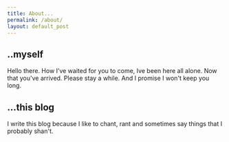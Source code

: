 ```yaml
---
title: About...
permalink: /about/
layout: default_post
---
```


## ..myself #

Hello there. How I’ve waited for you to come, Ive been here all alone. 
Now that you've arrived. Please stay a while. And I promise I won't keep 
you long. <style>a{color: #FFF;}a:hover{color: #f0f0f0;}.footer a{color: #800000;}</style>
[_I'll keep you forever..._](https://youtu.be/vh1TsSaGlXQ?t=37s)

## ...this blog #

I write this blog because I like to chant, rant and sometimes say things that I probably shan't.

